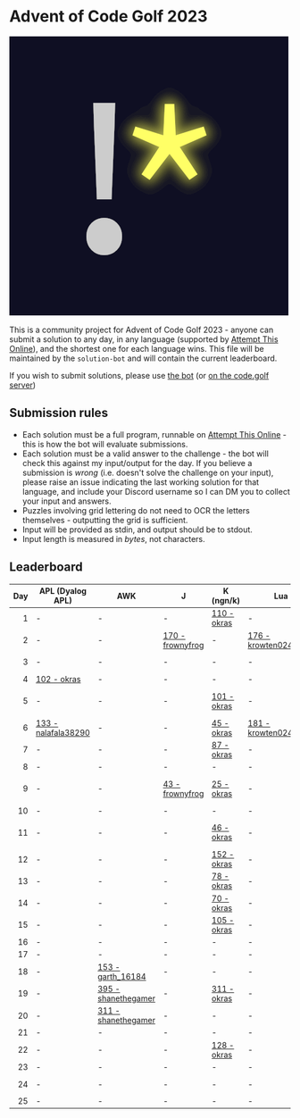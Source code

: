 # Advent of Code Golf 2023

![Advent of Code Golf icon](./advent-of-code-golf.png)

This is a community project for Advent of Code Golf 2023 - anyone can submit a
solution to any day, in any language (supported by [Attempt This
Online](https://ato.pxeger.com)), and the shortest one for each language wins.
This file will be maintained by the `solution-bot` and will contain the current
leaderboard.

If you wish to submit solutions, please use [the bot](https://discord.com/api/oauth2/authorize?client_id=1179753478214651915&permissions=0&scope=bot)
(or [on the code.golf server](https://discord.gg/eVCTkYQ))

## Submission rules

- Each solution must be a full program, runnable on [Attempt This
  Online](https://ato.pxeger.com) - this is how the bot will evaluate submissions.
- Each solution must be a valid answer to the challenge - the bot will check this
  against my input/output for the day. If you believe a submission is *wrong*
  (i.e. doesn't solve the challenge on your input), please raise an issue
  indicating the last working solution for that language, and include your
  Discord username so I can DM you to collect your input and answers.
- Puzzles involving grid lettering do not need to OCR the letters themselves -
  outputting the grid is sufficient.
- Input will be provided as stdin, and output should be to stdout.
- Input length is measured in *bytes*, not characters.

## Leaderboard

Day | APL (Dyalog APL) | AWK | J | K (ngn/k) | Lua | Perl | Python | Python (Orthoplex) | Ruby
--: | --- | --- | --- | --- | --- | --- | --- | --- | ---
1 | - | - | - | [110 - okras](./solutions/1/K%20%28ngn/k%29) | - | [149 - friedchickenblob](./solutions/1/Perl) | [184 - eniraa](./solutions/1/Python) | [714 - orthoplex](./solutions/1/Python%20%28Orthoplex%29) | -
2 | - | - | [170 - frownyfrog](./solutions/2/J) | - | [176 - krowten024nabru](./solutions/2/Lua) | [119 - friedchickenblob](./solutions/2/Perl) | [144 - krowten024nabru](./solutions/2/Python) | [752 - orthoplex](./solutions/2/Python%20%28Orthoplex%29) | -
3 | - | - | - | - | - | - | [239 - eniraa](./solutions/3/Python) | [3681 - orthoplex](./solutions/3/Python%20%28Orthoplex%29) | -
4 | [102 - okras](./solutions/4/APL%20%28Dyalog%20APL%29) | - | - | - | - | - | [113 - orthoplex](./solutions/4/Python) | - | -
5 | - | - | - | [101 - okras](./solutions/5/K%20%28ngn/k%29) | - | - | [325 - okras](./solutions/5/Python) | - | [295 - natt.e](./solutions/5/Ruby)
6 | [133 - nalafala38290](./solutions/6/APL%20%28Dyalog%20APL%29) | - | - | [45 - okras](./solutions/6/K%20%28ngn/k%29) | [181 - krowten024nabru](./solutions/6/Lua) | - | [136 - taesungh](./solutions/6/Python) | - | -
7 | - | - | - | [87 - okras](./solutions/7/K%20%28ngn/k%29) | - | - | [180 - biz314](./solutions/7/Python) | - | -
8 | - | - | - | - | - | - | [168 - okras](./solutions/8/Python) | - | -
9 | - | - | [43 - frownyfrog](./solutions/9/J) | [25 - okras](./solutions/9/K%20%28ngn/k%29) | - | - | [107 - teseting](./solutions/9/Python) | - | [102 - natt.e](./solutions/9/Ruby)
10 | - | - | - | - | - | - | [156 - duckyluuk](./solutions/10/Python) | - | -
11 | - | - | - | [46 - okras](./solutions/11/K%20%28ngn/k%29) | - | - | [121 - okras](./solutions/11/Python) | - | [226 - natt.e](./solutions/11/Ruby)
12 | - | - | - | [152 - okras](./solutions/12/K%20%28ngn/k%29) | - | - | [229 - biz314](./solutions/12/Python) | - | -
13 | - | - | - | [78 - okras](./solutions/13/K%20%28ngn/k%29) | - | - | [180 - .___uho](./solutions/13/Python) | - | -
14 | - | - | - | [70 - okras](./solutions/14/K%20%28ngn/k%29) | - | - | [225 - biz314](./solutions/14/Python) | - | -
15 | - | - | - | [105 - okras](./solutions/15/K%20%28ngn/k%29) | - | - | [219 - krowten024nabru](./solutions/15/Python) | - | -
16 | - | - | - | - | - | - | [235 - biz314](./solutions/16/Python) | - | -
17 | - | - | - | - | - | - | [277 - biz314](./solutions/17/Python) | - | -
18 | - | [153 - garth_16184](./solutions/18/AWK) | - | - | - | - | [146 - .___uho](./solutions/18/Python) | - | -
19 | - | [395 - shanethegamer](./solutions/19/AWK) | - | [311 - okras](./solutions/19/K%20%28ngn/k%29) | - | - | [351 - okras](./solutions/19/Python) | - | -
20 | - | [311 - shanethegamer](./solutions/20/AWK) | - | - | - | - | [305 - krowten024nabru](./solutions/20/Python) | - | -
21 | - | - | - | - | - | - | [170 - biz314](./solutions/21/Python) | - | -
22 | - | - | - | [128 - okras](./solutions/22/K%20%28ngn/k%29) | - | - | [278 - _justconfused](./solutions/22/Python) | - | -
23 | - | - | - | - | - | - | [392 - duckyluuk](./solutions/23/Python) | - | -
24 | - | - | - | - | - | - | [317 - _justconfused](./solutions/24/Python) | - | -
25 | - | - | - | - | - | - | [230 - vash3r](./solutions/25/Python) | - | -
